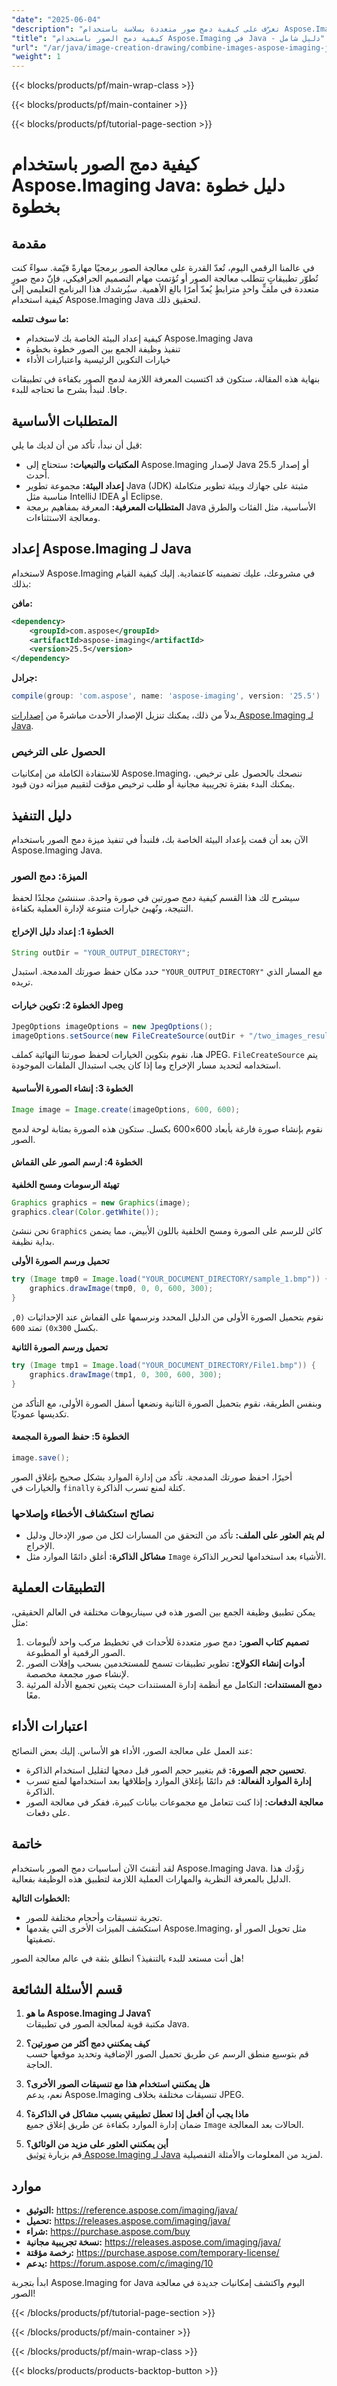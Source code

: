 ```yaml
---
"date": "2025-06-04"
"description": "تعرّف على كيفية دمج صور متعددة بسلاسة باستخدام Aspose.Imaging لجافا. يغطي هذا الدليل خطوة بخطوة الإعداد والتنفيذ والتطبيقات العملية."
"title": "كيفية دمج الصور باستخدام Aspose.Imaging في Java - دليل شامل"
"url": "/ar/java/image-creation-drawing/combine-images-aspose-imaging-java-tutorial/"
"weight": 1
---
```


{{< blocks/products/pf/main-wrap-class >}}

{{< blocks/products/pf/main-container >}}

{{< blocks/products/pf/tutorial-page-section >}}
# كيفية دمج الصور باستخدام Aspose.Imaging Java: دليل خطوة بخطوة

## مقدمة

في عالمنا الرقمي اليوم، تُعدّ القدرة على معالجة الصور برمجيًا مهارةً قيّمة. سواءً كنت تُطوّر تطبيقاتٍ تتطلب معالجة الصور أو تُؤتمت مهام التصميم الجرافيكي، فإنّ دمج صورٍ متعددة في ملفٍّ واحدٍ مترابطٍ يُعدّ أمرًا بالغ الأهمية. سيُرشدك هذا البرنامج التعليمي إلى كيفية استخدام Aspose.Imaging Java لتحقيق ذلك.

**ما سوف تتعلمه:**
- كيفية إعداد البيئة الخاصة بك لاستخدام Aspose.Imaging Java
- تنفيذ وظيفة الجمع بين الصور خطوة بخطوة
- خيارات التكوين الرئيسية واعتبارات الأداء

بنهاية هذه المقالة، ستكون قد اكتسبت المعرفة اللازمة لدمج الصور بكفاءة في تطبيقات جافا. لنبدأ بشرح ما تحتاجه للبدء.

## المتطلبات الأساسية

قبل أن نبدأ، تأكد من أن لديك ما يلي:

- **المكتبات والتبعيات:** ستحتاج إلى Aspose.Imaging لإصدار Java 25.5 أو إصدار أحدث.
- **إعداد البيئة:** مجموعة تطوير Java (JDK) مثبتة على جهازك وبيئة تطوير متكاملة مناسبة مثل IntelliJ IDEA أو Eclipse.
- **المتطلبات المعرفية:** المعرفة بمفاهيم برمجة Java الأساسية، مثل الفئات والطرق ومعالجة الاستثناءات.

## إعداد Aspose.Imaging لـ Java

لاستخدام Aspose.Imaging في مشروعك، عليك تضمينه كاعتمادية. إليك كيفية القيام بذلك:

**مافن:**
```xml
<dependency>
    <groupId>com.aspose</groupId>
    <artifactId>aspose-imaging</artifactId>
    <version>25.5</version>
</dependency>
```

**جرادل:**
```gradle
compile(group: 'com.aspose', name: 'aspose-imaging', version: '25.5')
```

بدلاً من ذلك، يمكنك تنزيل الإصدار الأحدث مباشرةً من [إصدارات Aspose.Imaging لـ Java](https://releases.aspose.com/imaging/java/).

### الحصول على الترخيص

للاستفادة الكاملة من إمكانيات Aspose.Imaging، ننصحك بالحصول على ترخيص. يمكنك البدء بفترة تجريبية مجانية أو طلب ترخيص مؤقت لتقييم ميزاته دون قيود.

## دليل التنفيذ

الآن بعد أن قمت بإعداد البيئة الخاصة بك، فلنبدأ في تنفيذ ميزة دمج الصور باستخدام Aspose.Imaging Java.

### الميزة: دمج الصور

سيشرح لك هذا القسم كيفية دمج صورتين في صورة واحدة. سننشئ مجلدًا لحفظ النتيجة، ونُهيئ خيارات متنوعة لإدارة العملية بكفاءة.

#### الخطوة 1: إعداد دليل الإخراج

```java
String outDir = "YOUR_OUTPUT_DIRECTORY";
```
حدد مكان حفظ صورتك المدمجة. استبدل `"YOUR_OUTPUT_DIRECTORY"` مع المسار الذي تريده.

#### الخطوة 2: تكوين خيارات Jpeg

```java
JpegOptions imageOptions = new JpegOptions();
imageOptions.setSource(new FileCreateSource(outDir + "/two_images_result.jpeg", false));
```
هنا، نقوم بتكوين الخيارات لحفظ صورتنا النهائية كملف JPEG. `FileCreateSource` يتم استخدامه لتحديد مسار الإخراج وما إذا كان يجب استبدال الملفات الموجودة.

#### الخطوة 3: إنشاء الصورة الأساسية

```java
Image image = Image.create(imageOptions, 600, 600);
```
نقوم بإنشاء صورة فارغة بأبعاد 600×600 بكسل. ستكون هذه الصورة بمثابة لوحة لدمج الصور.

#### الخطوة 4: ارسم الصور على القماش

**تهيئة الرسومات ومسح الخلفية**

```java
Graphics graphics = new Graphics(image);
graphics.clear(Color.getWhite());
```

نحن ننشئ `Graphics` كائن للرسم على الصورة ومسح الخلفية باللون الأبيض، مما يضمن بداية نظيفة.

**تحميل ورسم الصورة الأولى**

```java
try (Image tmp0 = Image.load("YOUR_DOCUMENT_DIRECTORY/sample_1.bmp")) {
    graphics.drawImage(tmp0, 0, 0, 600, 300);
}
```
نقوم بتحميل الصورة الأولى من الدليل المحدد ونرسمها على القماش عند الإحداثيات `(0, 0)` تمتد `600x300` بكسل.

**تحميل ورسم الصورة الثانية**

```java
try (Image tmp1 = Image.load("YOUR_DOCUMENT_DIRECTORY/File1.bmp")) {
    graphics.drawImage(tmp1, 0, 300, 600, 300);
}
```
وبنفس الطريقة، نقوم بتحميل الصورة الثانية ونضعها أسفل الصورة الأولى، مع التأكد من تكديسها عموديًا.

#### الخطوة 5: حفظ الصورة المجمعة

```java
image.save();
```
أخيرًا، احفظ صورتك المدمجة. تأكد من إدارة الموارد بشكل صحيح بإغلاق الصور والخيارات في `finally` كتلة لمنع تسرب الذاكرة.

### نصائح استكشاف الأخطاء وإصلاحها

- **لم يتم العثور على الملف:** تأكد من التحقق من المسارات لكل من صور الإدخال ودليل الإخراج.
- **مشاكل الذاكرة:** أغلق دائمًا الموارد مثل `Image` الأشياء بعد استخدامها لتحرير الذاكرة.

## التطبيقات العملية

يمكن تطبيق وظيفة الجمع بين الصور هذه في سيناريوهات مختلفة في العالم الحقيقي، مثل:

1. **تصميم كتاب الصور:** دمج صور متعددة للأحداث في تخطيط مركب واحد لألبومات الصور الرقمية أو المطبوعة.
2. **أدوات إنشاء الكولاج:** تطوير تطبيقات تسمح للمستخدمين بسحب وإفلات الصور لإنشاء صور مجمعة مخصصة.
3. **دمج المستندات:** التكامل مع أنظمة إدارة المستندات حيث يتعين تجميع الأدلة المرئية معًا.

## اعتبارات الأداء

عند العمل على معالجة الصور، الأداء هو الأساس. إليك بعض النصائح:

- **تحسين حجم الصورة:** قم بتغيير حجم الصور قبل دمجها لتقليل استخدام الذاكرة.
- **إدارة الموارد الفعالة:** قم دائمًا بإغلاق الموارد وإطلاقها بعد استخدامها لمنع تسرب الذاكرة.
- **معالجة الدفعات:** إذا كنت تتعامل مع مجموعات بيانات كبيرة، ففكر في معالجة الصور على دفعات.

## خاتمة

لقد أتقنتَ الآن أساسيات دمج الصور باستخدام Aspose.Imaging Java. زوَّدك هذا الدليل بالمعرفة النظرية والمهارات العملية اللازمة لتطبيق هذه الوظيفة بفعالية. 

**الخطوات التالية:**
- تجربة تنسيقات وأحجام مختلفة للصور.
- استكشف الميزات الأخرى التي يقدمها Aspose.Imaging، مثل تحويل الصور أو تصفيتها.

هل أنت مستعد للبدء بالتنفيذ؟ انطلق بثقة في عالم معالجة الصور!

## قسم الأسئلة الشائعة

1. **ما هو Aspose.Imaging لـ Java؟**  
   مكتبة قوية لمعالجة الصور في تطبيقات Java.

2. **كيف يمكنني دمج أكثر من صورتين؟**  
   قم بتوسيع منطق الرسم عن طريق تحميل الصور الإضافية وتحديد موقعها حسب الحاجة.

3. **هل يمكنني استخدام هذا مع تنسيقات الصور الأخرى؟**  
   نعم، يدعم Aspose.Imaging تنسيقات مختلفة بخلاف JPEG.

4. **ماذا يجب أن أفعل إذا تعطل تطبيقي بسبب مشاكل في الذاكرة؟**  
   ضمان إدارة الموارد بكفاءة عن طريق إغلاق جميع `Image` الحالات بعد المعالجة.

5. **أين يمكنني العثور على مزيد من الوثائق؟**  
   قم بزيارة [توثيق Aspose.Imaging لـ Java](https://reference.aspose.com/imaging/java/) لمزيد من المعلومات والأمثلة التفصيلية.

## موارد

- **التوثيق:** https://reference.aspose.com/imaging/java/
- **تحميل:** https://releases.aspose.com/imaging/java/
- **شراء:** https://purchase.aspose.com/buy
- **نسخة تجريبية مجانية:** https://releases.aspose.com/imaging/java/
- **رخصة مؤقتة:** https://purchase.aspose.com/temporary-license/
- **يدعم:** https://forum.aspose.com/c/imaging/10

ابدأ بتجربة Aspose.Imaging for Java اليوم واكتشف إمكانيات جديدة في معالجة الصور!

{{< /blocks/products/pf/tutorial-page-section >}}

{{< /blocks/products/pf/main-container >}}

{{< /blocks/products/pf/main-wrap-class >}}

{{< blocks/products/products-backtop-button >}}